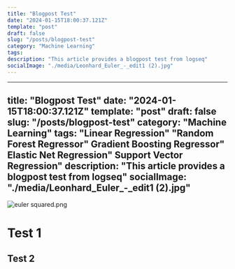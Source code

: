 ```yaml
---
title: "Blogpost Test"
date: "2024-01-15T18:00:37.121Z"
template: "post"
draft: false
slug: "/posts/blogpost-test"
category: "Machine Learning"
tags: 
description: "This article provides a blogpost test from logseq"
socialImage: "./media/Leonhard_Euler_-_edit1 (2).jpg"
---
```


---
  title: "Blogpost Test"
  date: "2024-01-15T18:00:37.121Z"
  template: "post"
  draft: false
  slug: "/posts/blogpost-test"
  category: "Machine Learning"
  tags:
"Linear Regression"
"Random Forest Regressor"
Gradient Boosting Regressor"
Elastic Net Regression"
Support Vector Regression"
  description: "This article provides a blogpost test from logseq"
  socialImage: "./media/Leonhard_Euler_-_edit1 (2).jpg"
--
![euler squared.png](../assets/euler_squared_1706726272547_0.png)
# Test 1
## Test 2
